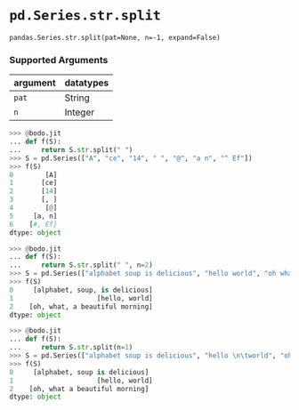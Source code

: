 # `pd.Series.str.split`

`pandas.Series.str.split(pat=None, n=-1, expand=False)`

### Supported Arguments

| argument | datatypes |
|-----------------------------|---------------------------------------|
| `pat` | String |
| `n` | Integer |

```py
>>> @bodo.jit
... def f(S):
...     return S.str.split(" ")
>>> S = pd.Series(["A", "ce", "14", " ", "@", "a n", "^ Ef"])
>>> f(S)
0        [A]
1       [ce]
2       [14]
3       [, ]
4        [@]
5     [a, n]
6    [#, Ef]
dtype: object
```

```py
>>> @bodo.jit
... def f(S):
...     return S.str.split(" ", n=2)
>>> S = pd.Series(["alphabet soup is delicious", "hello world", "oh what a beautiful morning"])
>>> f(S)
0     [alphabet, soup, is delicious]
1                     [hello, world]
2    [oh, what, a beautiful morning]
dtype: object
```

```py
>>> @bodo.jit
... def f(S):
...     return S.str.split(n=1)
>>> S = pd.Series(["alphabet soup is delicious", "hello \n\tworld", "oh what a beautiful morning"])
>>> f(S)
0     [alphabet, soup is delicious]
1                     [hello, world]
2    [oh, what a beautiful morning]
dtype: object
```
